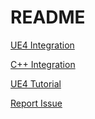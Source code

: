 # README

[UE4 Integration](https://bitbucket.org/playruyi/docs/src/master/docs/en/topics/ue4.md)

[C++ Integration](https://bitbucket.org/playruyi/docs/src/master/docs/en/topics/cplusplus.md)

[UE4 Tutorial](https://bitbucket.org/playruyi/docs/src/master/docs/en/tutorials/run_ue4_sample_pc.md)

[Report Issue](https://bitbucket.org/playruyi/support/issues?status=new&status=open)
